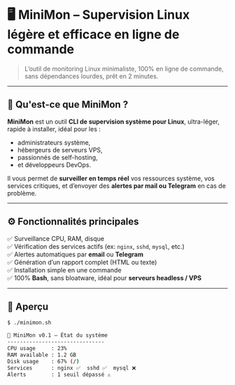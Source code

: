 # 🖥️ MiniMon – Supervision Linux légère et efficace en ligne de commande

> L’outil de monitoring Linux minimaliste, 100% en ligne de commande, sans dépendances lourdes, prêt en 2 minutes.

---

## 🚀 Qu'est-ce que MiniMon ?

**MiniMon** est un outil **CLI de supervision système pour Linux**, ultra-léger, rapide à installer, idéal pour les :
- administrateurs système,
- hébergeurs de serveurs VPS,
- passionnés de self-hosting,
- et développeurs DevOps.

Il vous permet de **surveiller en temps réel** vos ressources système, vos services critiques, et d’envoyer des **alertes par mail ou Telegram** en cas de problème.

---

## ⚙️ Fonctionnalités principales

✅ Surveillance CPU, RAM, disque  
✅ Vérification des services actifs (ex: `nginx`, `sshd`, `mysql`, etc.)  
✅ Alertes automatiques par **email** ou **Telegram**  
✅ Génération d’un rapport complet (HTML ou texte)  
✅ Installation simple en une commande  
✅ 100% **Bash**, sans bloatware, idéal pour **serveurs headless / VPS**

---

## 📸 Aperçu

```bash
$ ./minimon.sh

 MiniMon v0.1 – État du système
-------------------------------
CPU usage     : 23%
RAM available : 1.2 GB
Disk usage    : 67% (/)
Services      : nginx ✅  sshd ✅  mysql ❌
Alerts        : 1 seuil dépassé ⚠️
